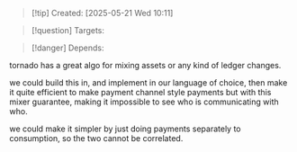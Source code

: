 
>[!tip] Created: [2025-05-21 Wed 10:11]

>[!question] Targets: 

>[!danger] Depends: 

tornado has a great algo for mixing assets or any kind of ledger changes.

we could build this in, and implement in our language of choice, then make it quite efficient to make payment channel style payments but with this mixer guarantee, making it impossible to see who is communicating with who.

we could make it simpler by just doing payments separately to consumption, so the two cannot be correlated.